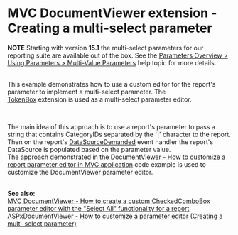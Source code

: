 # MVC DocumentViewer extension - Creating a multi-select parameter


<p><strong>NOTE</strong> Starting with version <strong>15.1</strong> the multi-select parameters for our reporting suite are available out of the box. See the <a href="https://documentation.devexpress.com/#XtraReports/CustomDocument9997/Using">Parameters Overview > Using Parameters > Multi-Value Parameters</a> help topic for more details.</p>
<p><br />This example demonstrates how to use a custom editor for the report's parameter to implement a multi-select parameter. The <a href="https://documentation.devexpress.com/#AspNet/CustomDocument16298">TokenBox</a> extension is used as a multi-select parameter editor.</p>
<br />
<p>The main idea of this approach is to use a report's parameter to pass a string that contains CategoryIDs separated by the '|' character to the report. Then on the report's <a href="http://documentation.devexpress.com/#XtraReports/DevExpressXtraReportsUIXtraReportBase_DataSourceDemandedtopic"><u>DataSourceDemanded</u></a> event handler the report's DataSource is populated based on the parameter value. <br />The approach demonstrated in the <a href="https://www.devexpress.com/Support/Center/p/E5053">DocumentViewer - How to customize a report parameter editor in MVC application</a> code example is used to customize the DocumentViewer parameter editor.<br /><br /></p>
<p><strong>See also:<br /></strong><a href="https://www.devexpress.com/Support/Center/p/T262163">MVC DocumentViewer - How to create a custom CheckedComboBox parameter editor with the "Select All" functionality for a report</a><br /><a href="https://www.devexpress.com/Support/Center/p/E5142">ASPxDocumentViewer - How to customize a parameter editor (Creating a multi-select parameter)</a></p>

<br/>


